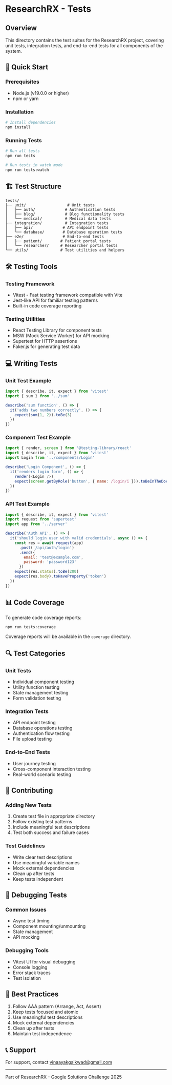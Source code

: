 # ResearchRX - Tests

## Overview
This directory contains the test suites for the ResearchRX project, covering unit tests, integration tests, and end-to-end tests for all components of the system.

## 🚀 Quick Start

### Prerequisites
- Node.js (v19.0.0 or higher)
- npm or yarn

### Installation
```bash
# Install dependencies
npm install
```

### Running Tests
```bash
# Run all tests
npm run tests

# Run tests in watch mode
npm run tests:watch
```

## 🏗️ Test Structure

```
tests/
├── unit/                  # Unit tests
│   ├── auth/             # Authentication tests
│   ├── blog/             # Blog functionality tests
│   └── medical/          # Medical data tests
├── integration/          # Integration tests
│   ├── api/             # API endpoint tests
│   └── database/        # Database operation tests
├── e2e/                 # End-to-end tests
│   ├── patient/        # Patient portal tests
│   └── researcher/     # Researcher portal tests
└── utils/              # Test utilities and helpers
```

## 🛠️ Testing Tools

### Testing Framework
- Vitest - Fast testing framework compatible with Vite
- Jest-like API for familiar testing patterns
- Built-in code coverage reporting

### Testing Utilities
- React Testing Library for component tests
- MSW (Mock Service Worker) for API mocking
- Supertest for HTTP assertions
- Faker.js for generating test data

## 💻 Writing Tests

### Unit Test Example
```javascript
import { describe, it, expect } from 'vitest'
import { sum } from '../sum'

describe('sum function', () => {
  it('adds two numbers correctly', () => {
    expect(sum(1, 2)).toBe(3)
  })
})
```

### Component Test Example
```javascript
import { render, screen } from '@testing-library/react'
import { describe, it, expect } from 'vitest'
import Login from '../components/Login'

describe('Login Component', () => {
  it('renders login form', () => {
    render(<Login />)
    expect(screen.getByRole('button', { name: /login/i })).toBeInTheDocument()
  })
})
```

### API Test Example
```javascript
import { describe, it, expect } from 'vitest'
import request from 'supertest'
import app from '../server'

describe('Auth API', () => {
  it('should login user with valid credentials', async () => {
    const res = await request(app)
      .post('/api/auth/login')
      .send({
        email: 'test@example.com',
        password: 'password123'
      })
    expect(res.status).toBe(200)
    expect(res.body).toHaveProperty('token')
  })
})
```

## 📊 Code Coverage

To generate code coverage reports:
```bash
npm run tests:coverage
```

Coverage reports will be available in the `coverage` directory.

## 🔍 Test Categories

### Unit Tests
- Individual component testing
- Utility function testing
- State management testing
- Form validation testing

### Integration Tests
- API endpoint testing
- Database operations testing
- Authentication flow testing
- File upload testing

### End-to-End Tests
- User journey testing
- Cross-component interaction testing
- Real-world scenario testing

## 🤝 Contributing

### Adding New Tests
1. Create test file in appropriate directory
2. Follow existing test patterns
3. Include meaningful test descriptions
4. Test both success and failure cases

### Test Guidelines
- Write clear test descriptions
- Use meaningful variable names
- Mock external dependencies
- Clean up after tests
- Keep tests independent

## 🐛 Debugging Tests

### Common Issues
- Async test timing
- Component mounting/unmounting
- State management
- API mocking

### Debugging Tools
- Vitest UI for visual debugging
- Console logging
- Error stack traces
- Test isolation

## 📝 Best Practices

1. Follow AAA pattern (Arrange, Act, Assert)
2. Keep tests focused and atomic
3. Use meaningful test descriptions
4. Mock external dependencies
5. Clean up after tests
6. Maintain test independence

## 📞 Support
For support, contact vinaayakgaikwad@gmail.com

---
Part of ResearchRX - Google Solutions Challenge 2025
